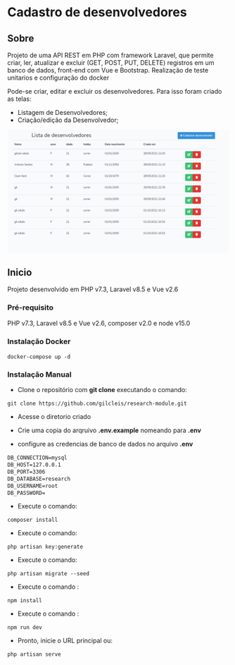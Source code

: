 # Cadastro de desenvolvedores



## Sobre <a name = "about"></a>

Projeto de uma API REST em PHP com framework Laravel, que permite criar, ler, atualizar e excluir (GET​, ​POST​, ​PUT​,
DELETE​) registros em um banco de dados, front-end com Vue e Bootstrap. 
Realização de teste unitarios e configuração do docker

Pode-se criar, editar e excluir os desenvolvedores.
Para isso foram criado as telas:
- Listagem de Desenvolvedores;
- Criação/edição da Desenvolvedor;


![](./screen.png)

## Inicio <a name = "getting_started"></a>

Projeto desenvolvido em PHP v7.3, Laravel v8.5 e Vue v2.6

### Pré-requisito

PHP v7.3, Laravel v8.5 e Vue v2.6, composer v2.0 e node v15.0

### Instalação Docker
```
docker-compose up -d
```
### Instalação Manual

- Clone o repositório com __git clone__ executando o comando:
```
git clone https://github.com/gilcleis/research-module.git
```
- Acesse o diretorio criado
- Crie uma copia do arqruivo __.env.example__ nomeando para __.env__ 

- configure as credencias de banco de dados no arquivo __.env__

```
DB_CONNECTION=mysql
DB_HOST=127.0.0.1
DB_PORT=3306
DB_DATABASE=research
DB_USERNAME=root
DB_PASSWORD=
```

- Execute o comando:

```
composer install
```
- Execute o comando:

```
php artisan key:generate
```
- Execute o comando:

```
php artisan migrate --seed
```
- Execute o comando :

```
npm install
```
- Execute o comando :

```
npm run dev
```

- Pronto, inicie o URL principal ou:
```
php artisan serve
```

